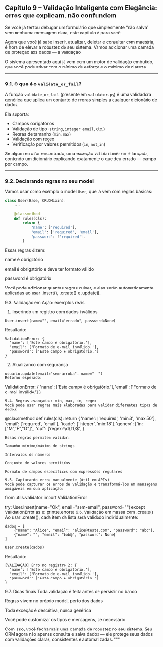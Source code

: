 ## Capítulo 9 – Validação Inteligente com Elegância: erros que explicam, não confundem

Se você já tentou debugar um formulário que simplesmente “não salva” sem nenhuma mensagem clara, este capítulo é para você.

Agora que você já sabe inserir, atualizar, deletar e consultar com maestria, é hora de elevar a robustez do seu sistema. Vamos adicionar uma camada de proteção aos dados — a validação.

O sistema apresentado aqui já vem com um motor de validação embutido, que você pode ativar com o mínimo de esforço e o máximo de clareza.

---

### 9.1. O que é o `validate_or_fail`?

A função `validate_or_fail` (presente em `validator.py`) é uma validadora genérica que aplica um conjunto de regras simples a qualquer dicionário de dados.

Ela suporta:

- Campos obrigatórios
- Validação de tipo (`string`, `integer`, `email`, etc.)
- Regras de tamanho (`min`, `max`)
- Validação com regex
- Verificação por valores permitidos (`in`, `not_in`)

Se algum erro for encontrado, uma exceção `ValidationError` é lançada, contendo um dicionário explicando exatamente o que deu errado — campo por campo.

---

### 9.2. Declarando regras no seu model

Vamos usar como exemplo o model `User`, que já vem com regras básicas:

```python
class User(Base, CRUDMixin):
    ...

    @classmethod
    def rules(cls):
        return {
            'name': ['required'],
            'email': ['required', 'email'],
            'password': ['required'],
        }
```
Essas regras dizem:

name é obrigatório

email é obrigatório e deve ter formato válido

password é obrigatório

Você pode adicionar quantas regras quiser, e elas serão automaticamente aplicadas ao usar .insert(), .create() e .update().

9.3. Validação em Ação: exemplos reais
1. Inserindo um registro com dados inválidos
```
User.insert(name="", email="errado", password=None)
```
Resultado:

```
ValidationError: {
  'name': ['Este campo é obrigatório.'],
  'email': ['Formato de e-mail inválido.'],
  'password': ['Este campo é obrigatório.']
}
```
2. Atualizando com segurança
```
usuario.update(email="sem-arroba", name="  ")
Retorno esperado:

```
ValidationError: {
  'name': ['Este campo é obrigatório.'],
  'email': ['Formato de e-mail inválido.']
}
```
9.4. Regras avançadas: min, max, in, regex
Você pode usar regras mais elaboradas para validar diferentes tipos de dados:

```
@classmethod
def rules(cls):
    return {
        'name': ['required', 'min:3', 'max:50'],
        'email': ['required', 'email'],
        'idade': ['integer', 'min:18'],
        'genero': ['in:["M","F","O"]'],
        'cpf': ['regex:^\\d{11}$']
    }
```
Essas regras permitem validar:

Tamanho mínimo/máximo de strings

Intervalos de números

Conjunto de valores permitidos

Formato de campos específicos com expressões regulares

9.5. Capturando erros manualmente (útil em APIs)
Você pode capturar os erros de validação e transformá-los em mensagens amigáveis em sua aplicação:

```
from utils.validator import ValidationError

try:
    User.insert(name="Ok", email="sem-email", password="")
except ValidationError as e:
    print(e.errors)
9.6. Validação em massa com .create()
Ao usar .create(), cada item da lista será validado individualmente:

```
dados = [
    {"name": "Alice", "email": "alice@teste.com", "password": "abc"},
    {"name": "", "email": "bob@", "password": None}
]

User.create(dados)
```
Resultado:

```
[VALIDAÇÃO] Erro no registro 2: {
  'name': ['Este campo é obrigatório.'],
  'email': ['Formato de e-mail inválido.'],
  'password': ['Este campo é obrigatório.']
}
```

9.7. Dicas finais
Toda validação é feita antes de persistir no banco

Regras vivem no próprio model, perto dos dados

Toda exceção é descritiva, nunca genérica

Você pode customizar os tipos e mensagens, se necessário

Com isso, você fecha mais uma camada de robustez no seu sistema. Seu ORM agora não apenas consulta e salva dados — ele protege seus dados com validações claras, consistentes e automatizadas. """